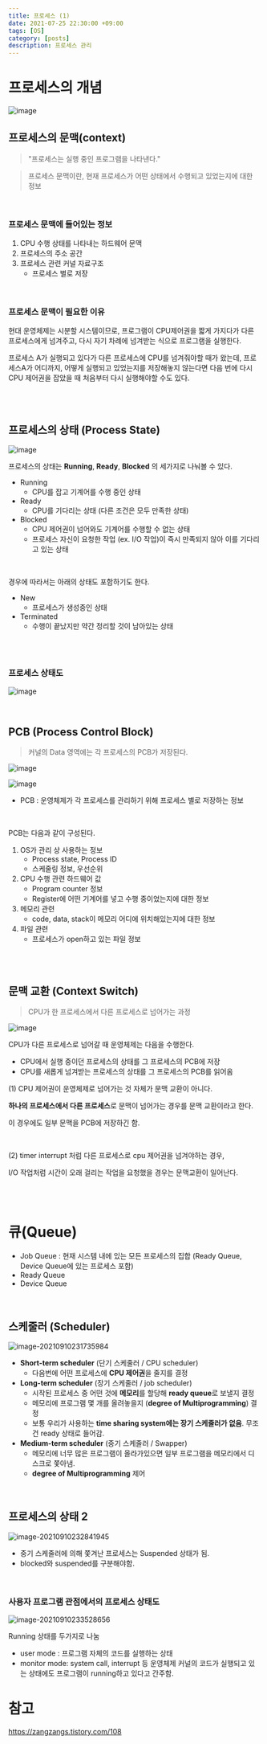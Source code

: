 ```yaml
---
title: 프로세스 (1)
date: 2021-07-25 22:30:00 +09:00
tags: [OS]
category: [posts]
description: 프로세스 관리
---
```



# 프로세스의 개념

![image](https://user-images.githubusercontent.com/60416981/127729003-cae2fb09-e62a-4f18-a58a-716b86ffb19d.png)



## 프로세스의 문맥(context)

> "프로세스는 실행 중인 프로그램을 나타낸다."

> 프로세스 문맥이란, 현재 프로세스가 어떤 상태에서 수행되고 있었는지에 대한 정보

<br>

### 프로세스 문맥에 들어있는 정보

1. CPU 수행 상태를 나타내는 하드웨어 문맥
2. 프로세스의 주소 공간
3. 프로세스 관련 커널 자료구조
   - 프로세스 별로 저장

<br>

### 프로세스 문맥이 필요한 이유

현대 운영체제는 시분할 시스템이므로, 프로그램이 CPU제어권을 짧게 가지다가 다른 프로세스에게 넘겨주고, 다시 자기 차례에 넘겨받는 식으로 프로그램을 실행한다.

프로세스 A가 실행되고 있다가 다른 프로세스에 CPU를 넘겨줘야할 때가 왔는데, 프로세스A가 어디까지, 어떻게 실행되고 있었는지를 저장해놓지 않는다면 다음 번에 다시 CPU 제어권을 잡았을 때 처음부터 다시 실행해야할 수도 있다.  


<br><br>


## 프로세스의 상태 (Process State)

![image](https://user-images.githubusercontent.com/60416981/127729676-f06e4674-bdad-4578-8556-48e8ddd1b4bc.png) 

프로세스의 상태는 **Running**, **Ready**, **Blocked** 의 세가지로 나눠볼 수 있다.

- Running
  - CPU를 잡고 기계어를 수행 중인 상태
- Ready
  - CPU를 기다리는 상태 (다른 조건은 모두 만족한 상태)
- Blocked
  - CPU 제어권이 넘어와도 기계어를 수행할 수 없는 상태
  - 프로세스 자신이 요청한 작업 (ex. I/O 작업)이 즉시 만족되지 않아 이를 기다리고 있는 상태

<br>

경우에 따라서는 아래의 상태도 포함하기도 한다.

- New
  - 프로세스가 생성중인 상태
- Terminated
  - 수행이 끝났지만 약간 정리할 것이 남아있는 상태

<br><br>

### 프로세스 상태도

![image](https://user-images.githubusercontent.com/60416981/127729676-f06e4674-bdad-4578-8556-48e8ddd1b4bc.png)



<br>



## PCB (Process Control Block)

> 커널의 Data 영역에는 각 프로세스의 PCB가 저장된다.

![image](https://user-images.githubusercontent.com/60416981/127729805-4918cf8d-4467-4860-9e23-c7d02c329dba.png)



![image](https://user-images.githubusercontent.com/60416981/127729836-52cd326d-7431-4c9c-a5f0-fee7de89298b.png)

- PCB : 운영체제가 각 프로세스를 관리하기 위해 프로세스 별로 저장하는 정보

<br>

PCB는 다음과 같이 구성된다.

1. OS가 관리 상 사용하는 정보
   - Process state, Process ID
   - 스케줄링 정보, 우선순위
2. CPU 수행 관련 하드웨어 값
   - Program counter 정보
   - Register에 어떤 기계어를 넣고 수행 중이었는지에 대한 정보
3. 메모리 관련
   - code, data, stack이 메모리 어디에 위치해있는지에 대한 정보
4. 파일 관련
   - 프로세스가 open하고 있는 파일 정보


<br><br>


## 문맥 교환 (Context Switch)

> CPU가 한 프로세스에서 다른 프로세스로 넘어가는 과정



![image](https://user-images.githubusercontent.com/60416981/127729985-1708163d-0b98-4b19-ac62-8ac2a765651d.png)



CPU가 다른 프로세스로 넘어갈 때 운영체제는 다음을 수행한다.

- CPU에서 실행 중이던 프로세스의 상태를 그 프로세스의 PCB에 저장
- CPU를 새롭게 넘겨받는 프로세스의 상태를 그 프로세스의 PCB를 읽어옴


(1)
CPU 제어권이 운영체제로 넘어가는 것 자체가 문맥 교환이 아니다.

**하나의 프로세스에서 다른 프로세스**로 문맥이 넘어가는 경우를 문맥 교환이라고 한다.

이 경우에도 일부 문맥을 PCB에 저장하긴 함.

<br>

(2) timer interrupt 처럼 다른 프로세스로 cpu 제어권을 넘겨야하는 경우,

I/O 작업처럼 시간이 오래 걸리는 작업을 요청했을 경우는 문맥교환이 일어난다.


<br><br>


# 큐(Queue)

- Job Queue : 현재 시스템 내에 있는 모든 프로세스의 집합 (Ready Queue, Device Queue에 있는 프로세스 포함)
- Ready Queue
- Device Queue

<br>

## 스케줄러 (Scheduler)
![image-20210910231735984](https://user-images.githubusercontent.com/60416981/150341821-e7a7bbe6-c591-4ec9-ae15-f379d4e23696.png)
- **Short-term scheduler** (단기 스케줄러 / CPU scheduler) 
  - 다음번에 어떤 프로세스에 **CPU 제어권**을 줄지를 결정
- **Long-term scheduler** (장기 스케줄러 / job scheduler) 
  - 시작된 프로세스 중 어떤 것에 **메모리**를 할당해 **ready queue**로 보낼지 결정
  - 메모리에 프로그램 몇 개를 올려놓을지 (**degree of Multiprogramming**) 결정
  - 보통 우리가 사용하는 **time sharing system에는 장기 스케줄러가 없음**. 무조건 ready 상태로 들어감.
- **Medium-term scheduler** (중기 스케줄러 / Swapper)
  - 메모리에 너무 많은 프로그램이 올라가있으면 일부 프로그램을 메모리에서 디스크로 쫓아냄.
  - **degree of Multiprogramming** 제어

<br>

## 프로세스의 상태 2

![image-20210910232841945](https://user-images.githubusercontent.com/60416981/150341890-57cd52b4-f39d-4220-8f91-ae4ab1442aa6.png)

- 중기 스케줄러에 의해 쫓겨난 프로세스는 Suspended 상태가 됨.
- blocked와 suspended를 구분해야함.


<br>

### 사용자 프로그램 관점에서의 프로세스 상태도
![image-20210910233528656](https://user-images.githubusercontent.com/60416981/150341971-57108bed-6036-4dfe-b92f-526cd80369bc.png)

Running 상태를 두가지로 나눔

- user mode : 프로그램 자체의 코드를 실행하는 상태
- monitor mode: system call, interrupt 등 운영체제 커널의 코드가 실행되고 있는 상태에도 프로그램이 running하고 있다고 간주함.





# 참고

https://zangzangs.tistory.com/108

